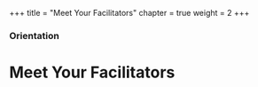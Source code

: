 +++
title = "Meet Your Facilitators"
chapter = true
weight = 2
+++

### Orientation

# Meet Your Facilitators
